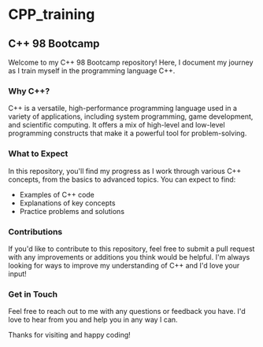 # CPP_training
## C++ 98 Bootcamp

Welcome to my C++ 98 Bootcamp repository! Here, I document my journey as I train myself in the programming language C++.

### Why C++?
C++ is a versatile, high-performance programming language used in a variety of applications, including system programming, game development, and scientific computing. It offers a mix of high-level and low-level programming constructs that make it a powerful tool for problem-solving.

### What to Expect
In this repository, you'll find my progress as I work through various C++ concepts, from the basics to advanced topics. You can expect to find:
- Examples of C++ code
- Explanations of key concepts
- Practice problems and solutions

### Contributions
If you'd like to contribute to this repository, feel free to submit a pull request with any improvements or additions you think would be helpful. I'm always looking for ways to improve my understanding of C++ and I'd love your input!

### Get in Touch
Feel free to reach out to me with any questions or feedback you have. I'd love to hear from you and help you in any way I can.

Thanks for visiting and happy coding!
